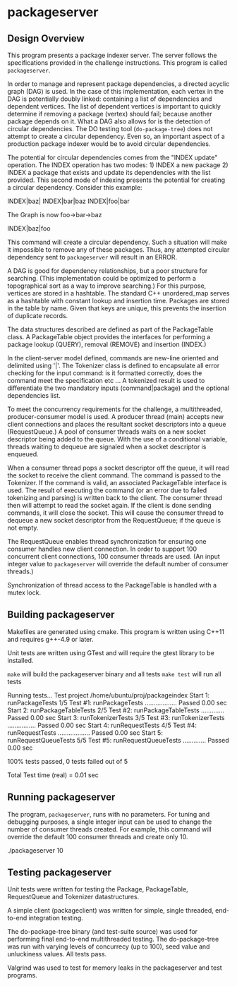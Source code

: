 # packageserver

## Design Overview

This program presents a package indexer server.  The server follows the specifications provided in the
challenge instructions.  This program is called ``packageserver``.

In order to manage  and represent package dependencies, a directed acyclic graph (DAG) is used.  In the case of this implementation, each vertex in the DAG is potentially doubly linked: containing a list of dependencies and dependent vertices.  The list of dependent vertices is important to quickly determine if removing a package (vertex) should fail; because another package depends on it.  What a DAG also allows for is the detection of circular dependencies.  The DO testing tool (``do-package-tree``) does not attempt to create a circular dependency.  Even so, an important aspect of a production package indexer would be to avoid circular dependencies.

The potential for circular dependencies comes from the "INDEX update" operation.  The INDEX operation has two modes: 1) INDEX a new package 2) INDEX a package that exists and update its dependencies with the list provided.  This second mode of indexing presents the potential for creating a circular dependency.  Consider this example:

INDEX|baz|
INDEX|bar|baz
INDEX|foo|bar

The Graph is now foo->bar->baz

INDEX|baz|foo

This command will create a circular dependency. Such a situation will make it impossible to remove any of these
packages.  Thus, any attempted circular dependency sent to ``packageserver`` will result in an ERROR.

A DAG is good for dependency relationships, but a poor structure for searching. (This implementation could be
optimized to perform a topographical sort as a way to improve searching.)  For this purpose, vertices are stored in a hashtable.  The standard C++ unordered_map serves as a hashtable with constant lookup and insertion time.  Packages are stored in the table by name.  Given that keys are unique, this prevents the insertion of duplicate records.

The data structures described are defined as part of the PackageTable class.  A PackageTable object provides the interfaces for performing a package lookup (QUERY), removal (REMOVE) and insertion (INDEX.)

In the client-server model defined, commands are new-line oriented and delimited using '|'.  The Tokenizer class is defined to encapsulate all error checking for the input command:  is it formatted correctly, does the command meet the specification etc ... A tokenized result is used to differentiate the two mandatory inputs (command|package) and the optional dependencies list.

To meet the concurrency requirements for the challenge, a multithreaded, producer-consumer model is used.  A producer thread (main) accepts new client connections and places the resultant socket descriptors into a queue (RequestQueue.)  A pool of consumer threads waits on a new socket descriptor being added to the queue.  With the use of a conditional variable, threads waiting to dequeue are signaled when a socket descriptor is enqueued.

When a consumer thread pops a socket descriptor off the queue, it will read the socket to receive the client command.  The command is passed to the Tokenizer.  If the command is valid, an associated PackageTable interface is used. The result of executing the command (or an error due to failed tokenizing and parsing) is written back to the client.  The consumer thread then will attempt to read the socket again.  If the client is done sending commands, it will close the socket.  This will cause the consumer thread to dequeue a new socket descriptor from the RequestQueue; if the queue is not empty.

The RequestQueue enables thread synchronization for ensuring one consumer handles new client connection.  In order to support 100 concurrent client connections, 100 consumer threads are used.  (An input integer value to ``packageserver`` will override the default number of consumer threads.)

Synchronization of thread access to the PackageTable is handled with a mutex lock.

## Building packageserver

Makefiles are generated using cmake.  This program is written using C++11 and requires g++-4.9 or later.

Unit tests are written using GTest and will require the gtest library to be installed.

`make` will build the packageserver binary and all tests
`make test` will run all tests

Running tests...
Test project /home/ubuntu/proj/packageindex
    Start 1: runPackageTests
1/5 Test #1: runPackageTests ..................   Passed    0.00 sec
    Start 2: runPackageTableTests
2/5 Test #2: runPackageTableTests .............   Passed    0.00 sec
    Start 3: runTokenizerTests
3/5 Test #3: runTokenizerTests ................   Passed    0.00 sec
    Start 4: runRequestTests
4/5 Test #4: runRequestTests ..................   Passed    0.00 sec
    Start 5: runRequestQueueTests
5/5 Test #5: runRequestQueueTests .............   Passed    0.00 sec

100% tests passed, 0 tests failed out of 5

Total Test time (real) =   0.01 sec

## Running packageserver

The program, ``packageserver``, runs with no parameters.  For tuning and debugging purposes, a single integer
input can be used to change the number of consumer threads created.  For example, this command will override the default 100 consumer threads and create only 10.

./packageserver 10

## Testing packageserver

Unit tests were written for testing the Package, PackageTable, RequestQueue and Tokenizer datastructures.

A simple client (packageclient) was written for simple, single threaded, end-to-end integration testing.

The do-package-tree binary (and test-suite source) was used for performing final end-to-end multithreaded testing.  The do-package-tree was run with varying levels of concurrecy (up to 100), seed value and unluckiness values.  All tests pass.

Valgrind was used to test for memory leaks in the packageserver and test programs.

